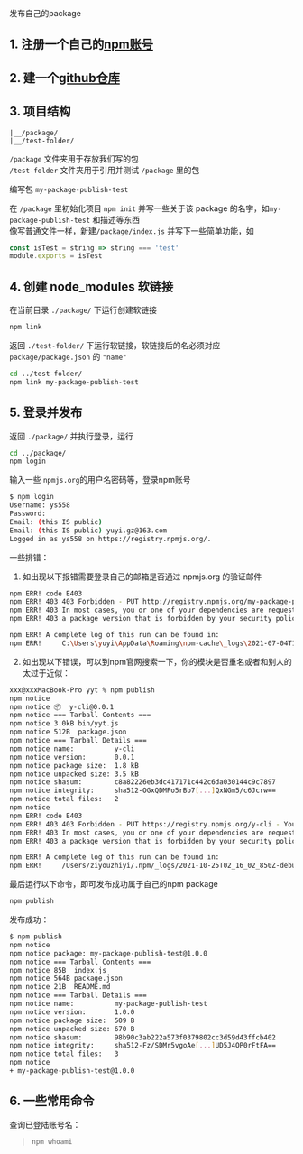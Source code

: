 发布自己的package

## 1. 注册一个自己的[npm账号](https://www.npmjs.com/signup)

## 2. 建一个[github仓库](git@github.com:ys558/my-npm-module-test.git)

## 3. 项目结构

```
|__/package/
|__/test-folder/
```

`/package` 文件夹用于存放我们写的包   
`/test-folder` 文件夹用于引用并测试 `/package` 里的包

编写包 `my-package-publish-test`

在 `/package` 里初始化项目 `npm init` 并写一些关于该 package 的名字，如`my-package-publish-test` 和描述等东西    
像写普通文件一样，新建`/package/index.js` 并写下一些简单功能，如

```js
const isTest = string => string === 'test'
module.exports = isTest
```

## 4. 创建 node_modules 软链接

在当前目录 `./package/` 下运行创建软链接
```bash
npm link
```

返回 `./test-folder/` 下运行软链接，软链接后的名必须对应 `package/package.json` 的 `"name"`

```bash
cd ../test-folder/
npm link my-package-publish-test
```

## 5. 登录并发布
返回 `./package/` 并执行登录，运行
```bash
cd ../package/
npm login
```

输入一些 `npmjs.org`的用户名密码等，登录npm账号
```bash
$ npm login
Username: ys558
Password:
Email: (this IS public)
Email: (this IS public) yuyi.gz@163.com
Logged in as ys558 on https://registry.npmjs.org/.
```

一些排错：

1. 如出现以下报错需要登录自己的邮箱是否通过 npmjs.org 的验证邮件

```bash
npm ERR! code E403
npm ERR! 403 403 Forbidden - PUT http://registry.npmjs.org/my-package-publish-test - Forbidden
npm ERR! 403 In most cases, you or one of your dependencies are requesting
npm ERR! 403 a package version that is forbidden by your security policy.

npm ERR! A complete log of this run can be found in:
npm ERR!     C:\Users\yuyi\AppData\Roaming\npm-cache\_logs\2021-07-04T12_02_21_879Z-debug.log
```

2. 如出现以下错误，可以到npm官网搜索一下，你的模块是否重名或者和别人的太过于近似：

```bash
xxx@xxxMacBook-Pro yyt % npm publish
npm notice 
npm notice 📦  y-cli@0.0.1
npm notice === Tarball Contents === 
npm notice 3.0kB bin/yyt.js  
npm notice 512B  package.json
npm notice === Tarball Details === 
npm notice name:          y-cli                                   
npm notice version:       0.0.1                                   
npm notice package size:  1.8 kB                                  
npm notice unpacked size: 3.5 kB                                  
npm notice shasum:        c8a82226eb3dc417171c442c6da030144c9c7897
npm notice integrity:     sha512-OGxQDMPo5rBb7[...]QxNGm5/c6Jcrw==
npm notice total files:   2                                       
npm notice 
npm ERR! code E403
npm ERR! 403 403 Forbidden - PUT https://registry.npmjs.org/y-cli - You do not have permission to publish "y-cli". Are you logged in as the correct user?
npm ERR! 403 In most cases, you or one of your dependencies are requesting
npm ERR! 403 a package version that is forbidden by your security policy.

npm ERR! A complete log of this run can be found in:
npm ERR!     /Users/ziyouzhiyi/.npm/_logs/2021-10-25T02_16_02_850Z-debug.log
```

最后运行以下命令，即可发布成功属于自己的npm package
```bash
npm publish
```

发布成功：
```bash
$ npm publish
npm notice 
npm notice package: my-package-publish-test@1.0.0
npm notice === Tarball Contents ===
npm notice 85B  index.js
npm notice 564B package.json
npm notice 21B  README.md
npm notice === Tarball Details ===
npm notice name:          my-package-publish-test
npm notice version:       1.0.0
npm notice package size:  509 B
npm notice unpacked size: 670 B
npm notice shasum:        98b90c3ab222a573f0379802cc3d59d43ffcb402
npm notice integrity:     sha512-Fz/SDMr5vgoAe[...]UD5J4OP0rFtFA==
npm notice total files:   3
npm notice
+ my-package-publish-test@1.0.0
```

## 6. 一些常用命令

查询已登陆账号名：
> `npm whoami`


